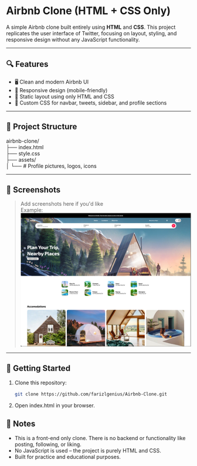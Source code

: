 # Airbnb Clone (HTML + CSS Only)

A simple Airbnb clone built entirely using **HTML** and **CSS**. This project replicates the user interface of Twitter, focusing on layout, styling, and responsive design without any JavaScript functionality.

---

## 🔍 Features

- 🖥️ Clean and modern Airbnb UI
- 📱 Responsive design (mobile-friendly)
- 📄 Static layout using only HTML and CSS
- 🧩 Custom CSS for navbar, tweets, sidebar, and profile sections

---

## 📁 Project Structure

airbnb-clone/<br/>
├── index.html<br/>
├── style.css<br/>
├── assets/<br/>
│ └── # Profile pictures, logos, icons

---

## 📸 Screenshots

> Add screenshots here if you'd like  
> Example:
> ![Home Page](./screenshot/home.png)

---

## 🚀 Getting Started

1. Clone this repository:

   ```bash
   git clone https://github.com/farizlgenius/Airbnb-Clone.git
   ```

2. Open index.html in your browser.

## 📌 Notes

- This is a front-end only clone. There is no backend or functionality like posting, following, or liking.
- No JavaScript is used – the project is purely HTML and CSS.
- Built for practice and educational purposes.
